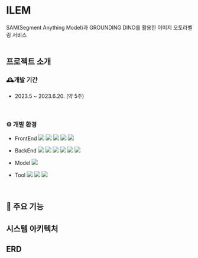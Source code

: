 # ILEM
SAM(Segment Anything Model)과 GROUNDING DINO를 활용한 이미지 오토라벨링 서비스
<br><br>

## 프로젝트 소개
### 🕰개발 기간
  - 2023.5 ~ 2023.6.20. (약 5주)
<br>

### ⚙ 개발 환경
- FrontEnd
<img src="https://img.shields.io/badge/HTML5-E34F26?style=flat-square&logo=html5&logoColor=white"/> <img src="https://img.shields.io/badge/CSS3-1572B6?style=flat-square&logo=css3&logoColor=white"/> <img src="https://img.shields.io/badge/JavaScript-F7DF1E?style=flat-square&logo=javascript&logoColor=black"/> <img src="https://img.shields.io/badge/jQuery-0769AD?style=flat-square&logo=jQuery&logoColor=white"/> <img src="https://img.shields.io/badge/Bootstrapap-7952B3?style=flat-square&logo=bootstrap&logoColor=white"/>

- BackEnd
<img src="https://img.shields.io/badge/java-007396?style=flat-square&logo=java&logoColor=white"/> <img src="https://img.shields.io/badge/Spring-6DB33F?style=flat-square&logo=Spring&logoColor=white"/> <img src="https://img.shields.io/badge/Python-3776AB?style=flat-square&logo=Python&logoColor=white"/>  <img src="https://img.shields.io/badge/Flask-000000?style=flat-square&logo=flask&logoColor=white"/>  <img src="https://img.shields.io/badge/Apache Tomcat-F8DC75?style=flat-square&logo=apachetomcat&logoColor=black"/>  <img src="https://img.shields.io/badge/MySQL-4479A1?style=flat-square&logo=MySQL&logoColor=white"/>

- Model <img src="https://img.shields.io/badge/PyCharm-000000?style=flat-square&logo=PyCharm&logoColor=white"/>

- Tool
<img src="https://img.shields.io/badge/Eclipse%20IDE-2C2255.svg?&style=for-the-badge&logo=Eclipse%20IDE&logoColor=white"/> <img src="https://img.shields.io/badge/Visual Studio Code-007ACC?style=flat-square&logo=Visual Studio Code&logoColor=white"/> <img src="https://img.shields.io/badge/GitHub-181717?style=flat-square&logo=GitHub&logoColor=white"/>

<br>

## 📌 주요 기능
## 시스템 아키텍처
## ERD
